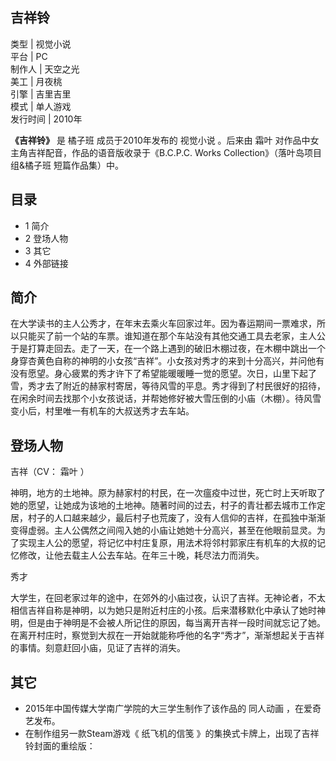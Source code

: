 吉祥铃  
---  
类型  |  视觉小说   
平台  |  PC   
制作人  |  天空之光   
美工  |  月夜桃   
引擎  |  吉里吉里   
模式  |  单人游戏   
发行时间  |  2010年   
  
**《吉祥铃》** 是  橘子班  成员于2010年发布的  视觉小说  。后来由  霜叶  对作品中女主角吉祥配音，作品的语音版收录于《B.C.P.C.
Works Collection》（落叶岛项目组&橘子班 短篇作品集）中。

##  目录

  * 1  简介 
  * 2  登场人物 
  * 3  其它 
  * 4  外部链接 

##  简介

在大学读书的主人公秀才，在年末去乘火车回家过年。因为春运期间一票难求，所以只能买了前一个站的车票。谁知道在那个车站没有其他交通工具去老家，主人公于是打算走回去。走了一天，在一个路上遇到的破旧木棚过夜，在木棚中跳出一个身穿杏黄色自称的神明的小女孩“吉祥”。小女孩对秀才的来到十分高兴，并问他有没有愿望。身心疲累的秀才许下了希望能暖暖睡一觉的愿望。次日，山里下起了雪，秀才去了附近的赫家村寄居，等待风雪的平息。秀才得到了村民很好的招待，在闲余时间去找那个小女孩说话，并帮她修好被大雪压倒的小庙（木棚）。待风雪变小后，村里唯一有机车的大叔送秀才去车站。

##  登场人物

吉祥（CV：  霜叶  ）

神明，地方的土地神。原为赫家村的村民，在一次瘟疫中过世，死亡时上天听取了她的愿望，让她成为该地的土地神。随著时间的过去，村子的青壮都去城市工作定居，村子的人口越来越少，最后村子也荒废了，没有人信仰的吉祥，在孤独中渐渐变得虚弱。主人公偶然之间闯入她的小庙让她她十分高兴，甚至在他眼前显灵。为了实现主人公的愿望，将记忆中村庄复原，用法术将邻村郭家庄有机车的大叔的记忆修改，让他去载主人公去车站。在年三十晚，耗尽法力而消失。

秀才

大学生，在回老家过年的途中，在郊外的小庙过夜，认识了吉祥。无神论者，不太相信吉祥自称是神明，以为她只是附近村庄的小孩。后来潜移默化中承认了她时神明，但是由于神明是不会被人所记住的原因，每当离开吉祥一段时间就忘记了她。在离开村庄时，察觉到大叔在一开始就能称呼他的名字“秀才”，渐渐想起关于吉祥的事情。刻意赶回小庙，见证了吉祥的消失。

##  其它

  * 2015年中国传媒大学南广学院的大三学生制作了该作品的  同人动画  ，在爱奇艺发布。 
  * 在制作组另一款Steam游戏《  纸飞机的信笺  》的集换式卡牌上，出现了吉祥铃封面的重绘版：   